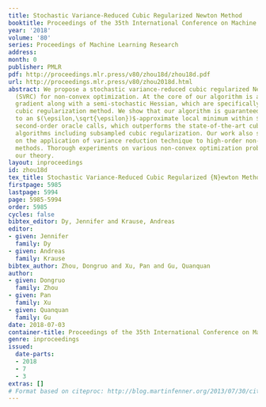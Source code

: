 ```yaml
---
title: Stochastic Variance-Reduced Cubic Regularized Newton Method
booktitle: Proceedings of the 35th International Conference on Machine Learning
year: '2018'
volume: '80'
series: Proceedings of Machine Learning Research
address: 
month: 0
publisher: PMLR
pdf: http://proceedings.mlr.press/v80/zhou18d/zhou18d.pdf
url: http://proceedings.mlr.press/v80/zhou2018d.html
abstract: We propose a stochastic variance-reduced cubic regularized Newton method
  (SVRC) for non-convex optimization. At the core of our algorithm is a novel semi-stochastic
  gradient along with a semi-stochastic Hessian, which are specifically designed for
  cubic regularization method. We show that our algorithm is guaranteed to converge
  to an $(\epsilon,\sqrt{\epsilon})$-approximate local minimum within $\tilde{O}(n^{4/5}/\epsilon^{3/2})$
  second-order oracle calls, which outperforms the state-of-the-art cubic regularization
  algorithms including subsampled cubic regularization. Our work also sheds light
  on the application of variance reduction technique to high-order non-convex optimization
  methods. Thorough experiments on various non-convex optimization problems support
  our theory.
layout: inproceedings
id: zhou18d
tex_title: Stochastic Variance-Reduced Cubic Regularized {N}ewton Method
firstpage: 5985
lastpage: 5994
page: 5985-5994
order: 5985
cycles: false
bibtex_editor: Dy, Jennifer and Krause, Andreas
editor:
- given: Jennifer
  family: Dy
- given: Andreas
  family: Krause
bibtex_author: Zhou, Dongruo and Xu, Pan and Gu, Quanquan
author:
- given: Dongruo
  family: Zhou
- given: Pan
  family: Xu
- given: Quanquan
  family: Gu
date: 2018-07-03
container-title: Proceedings of the 35th International Conference on Machine Learning
genre: inproceedings
issued:
  date-parts:
  - 2018
  - 7
  - 3
extras: []
# Format based on citeproc: http://blog.martinfenner.org/2013/07/30/citeproc-yaml-for-bibliographies/
---
```

